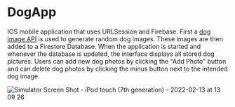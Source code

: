 # DogApp

IOS mobile application that uses URLSession and Firebase. First a [dog image API](https://dog.ceo/dog-api/) is used to generate random dog images. These images are then added to a Firestore Database. When the application is started and whenever the database is updated, the interface displays all stored dog pictures. Users can add new dog photos by clicking the "Add Photo" button and can delete dog photos by clicking the minus button next to the intended dog image.

![Simulator Screen Shot - iPod touch (7th generation) - 2022-02-13 at 13 09 26](https://user-images.githubusercontent.com/94342224/153775532-b21804a3-7335-4b31-bf7b-964351a2d479.png)

